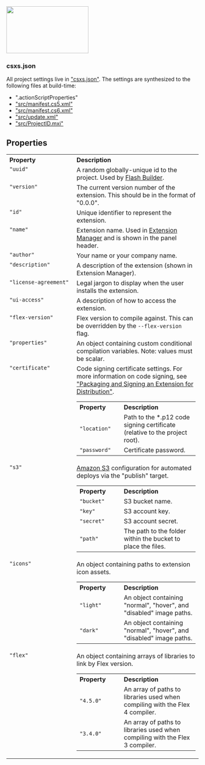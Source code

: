 <img src="http://static.creativemarket.com/images/github/logos/csxs@2x.png" width="215" height="123">

### csxs.json

All project settings live in ["csxs.json"](project/csxs.json). The settings are synthesized to the following files at build-time:

- ".actionScriptProperties"
- ["src/manifest.cs5.xml"](project/src/manifest.cs5.xml)
- ["src/manifest.cs6.xml"](project/src/manifest.cs6.xml)
- ["src/update.xml"](project/src/update.xml)
- ["src/ProjectID.mxi"](project/src/ID.mxi)

## Properties

<table width="100%">
	<tr>
		<th align="left">Property</th>
		<th align="left">Description</th>
	</tr>
	<tr>
		<td valign="top" width="160px"><code>"uuid"</code></td>
		<td valign="top">A random globally-unique id to the project. Used by <a href="http://www.adobe.com/devnet/creativesuite/cs-extension-builder.html">Flash Builder</a>.</td>
	</tr>
	<tr>
		<td valign="top"><code>"version"</code></td>
		<td valign="top">The current version number of the extension. This should be in the format of "0.0.0".</td>
	</tr>
	<tr>
		<td valign="top"><code>"id"</code></td>
		<td valign="top">Unique identifier to represent the extension.</td>
	</tr>
	<tr>
		<td valign="top"><code>"name"</code></td>
		<td valign="top">Extension name. Used in <a href="http://www.adobe.com/exchange/em_download/">Extension Manager</a> and is shown in the panel header.</td>
	</tr>
	<tr>
		<td valign="top"><code>"author"</code></td>
		<td valign="top">Your name or your company name.</td>
	</tr>
	<tr>
		<td valign="top"><code>"description"</code></td>
		<td valign="top">A description of the extension (shown in Extension Manager).</td>
	</tr>
	<tr>
		<td valign="top"><code>"license-agreement"</code></td>
		<td valign="top">Legal jargon to display when the user installs the extension.</td>
	</tr>
	<tr>
		<td valign="top"><code>"ui-access"</code></td>
		<td valign="top">A description of how to access the extension.</td>
	</tr>
	<tr>
		<td valign="top"><code>"flex-version"</code></td>
		<td valign="top">Flex version to compile against. This can be overridden by the <code>--flex-version</code> flag.</td>
	</tr>
	<tr id="properties">
		<td valign="top"><code>"properties"</code></td>
		<td valign="top">An object containing custom conditional compilation variables. Note: values must be scalar.</td>
	</tr>
	<tr>
		<td valign="top"><code>"certificate"</code></td>
		<td valign="top">
			Code signing certificate settings. For more information on code signing, see <a href="http://cssdk.host.adobe.com/sdk/1.5/docs/WebHelp/programmers_guide/Deploy.htm">"Packaging and Signing an Extension for Distribution"</a>.
			<table width="100%">
				<tr>
					<th align="left" width="100px">Property</th>
					<th align="left">Description</th>
				</tr>
				<tr>
					<td><code>"location"</code></td>
					<td>Path to the *.p12 code signing certificate (relative to the project root).</td>
				</tr>
				<tr>
					<td><code>"password"</code></td>
					<td>Certificate password.</td>
				</tr>
			</table>
		</td>
	</tr>
	<tr>
		<td valign="top"><a name="s3"></a><code>"s3"</code></td>
		<td valign="top">
			<a href="http://aws.amazon.com/s3/">Amazon S3</a> configuration for automated deploys via the "publish" target.
			<table width="100%">
				<tr>
					<th align="left" width="100px">Property</th>
					<th align="left">Description</th>
				</tr>
				<tr>
					<td><code>"bucket"</code></td>
					<td>S3 bucket name.</td>
				</tr>
				<tr>
					<td><code>"key"</code></td>
					<td>S3 account key.</td>
				</tr>
				<tr>
					<td><code>"secret"</code></td>
					<td>S3 account secret.</td>
				</tr>
				<tr>
					<td><code>"path"</code></td>
					<td>The path to the folder within the bucket to place the files.</td>
				</tr>
			</table>
		</td>
	</tr>
	<tr>
		<td valign="top"><code>"icons"</code></td>
		<td valign="top">
			An object containing paths to extension icon assets.
			<table width="100%">
				<tr>
					<th align="left" width="100px">Property</th>
					<th align="left">Description</th>
				</tr>
				<tr>
					<td><code>"light"</code></td>
					<td>An object containing "normal", "hover", and "disabled" image paths.</td>
				</tr>
				<tr>
					<td><code>"dark"</code></td>
					<td>An object containing "normal", "hover", and "disabled" image paths.</td>
				</tr>
			</table>
		</td>
	</tr>
	<tr>
		<td valign="top"><code>"flex"</code></td>
		<td valign="top">
			An object containing arrays of libraries to link by Flex version.
			<table width="100%">
				<tr>
					<th align="left" width="100px">Property</th>
					<th align="left">Description</th>
				</tr>
				<tr>
					<td><code>"4.5.0"</code></td>
					<td>An array of paths to libraries used when compiling with the Flex 4 compiler.</td>
				</tr>
				<tr>
					<td><code>"3.4.0"</code></td>
					<td>An array of paths to libraries used when compiling with the Flex 3 compiler.</td>
				</tr>
			</table>
		</td>
	</tr>
</table>